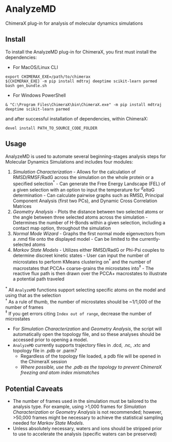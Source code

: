 # AnalyzeMD
ChimeraX plug-in for analysis of molecular dynamics simulations

## Install
To install the AnalyzeMD plug-in for ChimeraX, you first must install the dependencies:
  - For MacOS/Linux CLI
  
  ```
  export CHIMERAX_EXE=/path/to/chimerax
  ${CHIMERAX_EXE} -m pip install mdtraj deeptime scikit-learn parmed
  bash gen_bundle.sh
  ```
 
  - For Windows PowerShell
  
  ```
  & "C:\Program Files\ChimeraX\bin\ChimeraX.exe" -m pip install mdtraj deeptime scikit-learn parmed
  ```
  
  and after successful installation of dependencies, within ChimeraX:

  ```
  devel install PATH_TO_SOURCE_CODE_FOLDER
  ```

## Usage
AnalyzeMD is used to automate several beginning-stages analysis steps for Molecular Dynamics Simulations and includes four modules:
  1. *Simulation Characterization*
    - Allows for the calculation of RMSD/RMSF/RadG across the simulation on the whole protein or a specified selection$^\ast$
    - Can generate the Free Energy Landscape (FEL) of a given selection with an option to input the temperature for $^delta$G determination
    - Can calculate pairwise graphs such as RMSD, Principal Component Analysis (first two PCs), and Dynamic Cross Correlation Matrices
  2. *Geometry Analysis*
    - Plots the distance between two selected atoms or the angle between three selected atoms across the simulation
    - Determines the number of H-Bonds within a given selection, including a contact map option, throughout the simulation
  3. *Normal Mode Wizard*
    - Graphs the first normal mode eigenvectors from a .nmd file onto the displayed model
    - Can be limited to the currently-selected atoms
  4. *Markov State Models*
    - Utilizes either RMSD/RadG or Phi-Psi couples to determine discreet kinetic states
    - User can input the number of microstates to perform KMeans clustering on$^\dagger$ and the number of macrostates that PCCA+ coarse-grains the microstates into$^\ddagger$
    - The reactive flux path is then drawn over the PCCA+ macrostates to illustrate a potential path traveled

$^\ast$ All `AnalyzeMD` functions support selecting specific atoms on the model and using that as the selection<br />
$^\dagger$ As a rule of thumb, the number of microstates should be ~1/1,000 of the number of frames<br />
$^\ddagger$ If you get errors citing `Index out of range`, decrease the number of microstates

  - For *Simulation Characterization* and *Geometry Analysis*, the script will automatically open the topology file, and so these analyses should be accessed prior
  to opening a model.
  - `AnalyzeMD` currently supports trajectory files in .dcd, .nc, .xtc and topology file in .pdb or .parm7
    - Regardless of the topology file loaded, a pdb file will be opened in the ChimeraX session
    - *Where possible, use the .pdb as the topology to prevent ChimeraX freezing and atom index mismatches*

## Potential Caveats
  - The number of frames used in the simulation must be tailored to the analysis type. For example, using >1,000 frames for *Simulation Characterization* or *Geometry Analysis* 
  is not recommended; however, >50,000 frames might be necessary to achieve the statistical sampling needed for *Markov State Models*.
  - Unless absolutely necessary, waters and ions should be stripped prior to use to accelerate the analysis (specific waters can be preserved)
